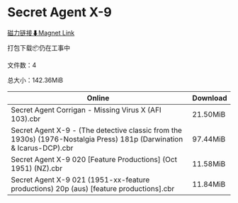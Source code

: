 # Secret Agent X-9

[磁力链接⬇Magnet Link](magnet:?xt=urn:btih:ded9bafe1c1be24b85df81a9186227c941aab955&dn=Secret%20Agent%20X-9)

打包下载📦仍在工事中

文件数：4

总大小：142.36MiB

Online | Download
--- | ---
Secret Agent Corrigan - Missing Virus X (AFI 103).cbr | 21.50MiB
Secret Agent X-9 - (The detective classic from the 1930s) (1976-Nostalgia Press) 181p (Darwination & Icarus-DCP).cbr | 97.44MiB
Secret Agent X-9 020 \[Feature Productions\] (Oct 1951) (NZ).cbr | 11.58MiB
Secret Agent X-9 021 (1951-xx-feature productions) 20p (aus) \[feature productions\].cbr | 11.84MiB